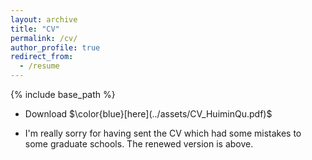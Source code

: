 ```yaml
---
layout: archive
title: "CV"
permalink: /cv/
author_profile: true
redirect_from:
  - /resume
---
```


{% include base_path %}


* Download $\color{blue}[here](../assets/CV_HuiminQu.pdf)$

* I'm really sorry for having sent the CV which had some mistakes to some graduate schools. The renewed version is above.